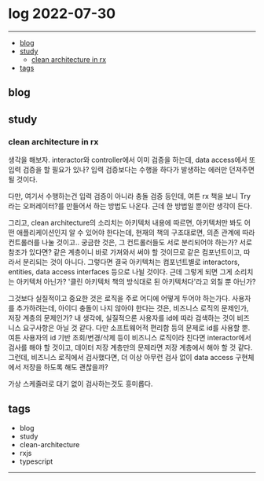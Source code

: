 # log 2022-07-30

--------------------------

- [blog](#blog)
- [study](#study)
  - [clean architecture in rx](#clean-architecture-in-rx)
- [tags](#tags)

## blog

## study

### clean architecture in rx

생각을 해보자.
interactor와 controller에서 이미 검증을 하는데, data access에서 또 입력 검증을 할 필요가 있나?
입력 검증보다는 수행을 하다가 발생하는 에러만 던져주면 될 것이다.

다만, 여기서 수행하는건 입력 검증이 아니라 충돌 검증 등인데,
여튼 rx 책을 보니 Try라는 오퍼레이터?를 만들어서 하는 방법도 나온다.
근데 한 방법일 뿐이란 생각이 든다.

그리고, clean architecture의 소리치는 아키텍처 내용에 따르면, 아키텍처만 봐도 어떤 애플리케이션인지 알 수 있어야 한다는데,
현재의 책의 구조대로면, 의존 관계에 따라 컨트롤러를 나눌 것이고..
궁금한 것은, 그 컨트롤러들도 서로 분리되어야 하는가? 서로 참조가 있다면? 같은 계층이니 바로 가져와서 써야 할 것이므로 같은 컴포넌트이고, 따라서 분리되는 것이 아니다.
그렇다면 결국 아키텍처는 컴포넌트별로 interactors, entities, data access interfaces 등으로 나뉠 것이다.
근데 그렇게 되면 그게 소리치는 아키텍처 아닌가? '클린 아키텍처 책의 방식대로 된 아키텍처다'라고 외칠 뿐 아닌가?

그것보다 실질적이고 중요한 것은 로직을 주로 어디에 어떻게 두어야 하는가다.
사용자를 추가하려는데, 아이디 충돌이 나지 않아야 한다는 것은, 비즈니스 로직의 문제인가, 저장 계층의 문제인가?
내 생각에, 실질적으론 사용자를 id에 따라 검색하는 것이 비즈니스 요구사항은 아닐 것 같다. 다만 소프트웨어적 편리함 등의 문제로 id를 사용할 뿐.
여튼 사용자의 id 기반 조회/변경/삭제 등이 비즈니스 로직이라 친다면 interactor에서 검사를 해야 할 것이고, 데이터 저장 계층만의 문제라면 저장 계층에서 해야 할 것 같다.
그런데, 비즈니스 로직에서 검사했다면, 더 이상 아무런 검사 없이 data access 구현체에서 저장을 하도록 해도 괜찮을까?




가상 스케줄러로 대기 없이 검사하는것도 흥미롭다.




## tags
- blog
- study
- clean-architecture
- rxjs
- typescript

--------------------------


